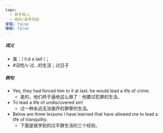 ```yaml
---
tags:
  - 首字母/L
  - 级别/高考四级
掌握: false
模糊: false
---
```

##### 词义
- 美：/ liːd ə laɪf /；
- #词性/v  过...的生活；过日子
##### 例句
- Yes, they had forced him to it at last: he would lead a life of crime.
	- 是的，他们终于逼他这么做了：他要过犯罪的生活。
- To lead a life of undiscovered sin!
	- 过一种永远无法揭开的罪孽的生活。
- Below are three lessons I have learned that have allowed me to lead a life of tranquility.
	- 下面是我学到的过平静生活的三个经验。
